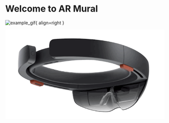 # **Welcome to AR Mural**
![example_gif](ar_mural_rainbow.gif){ align=right }

![example_gif](hololens.gif)

